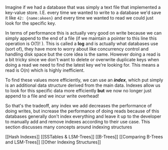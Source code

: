 Imagine if we had a database that was simply a text file that implemented a key-value store. I.E. every time we wanted to write to a database we'd save it like `42: {name:akeen}` and every time we wanted to read we could just look for the specific key.

In terms of performance this is actually very good on write because we can simply append to the end of a file (if we maintain a pointer to this line this operation is O(1)! ). This is called a **log** and is actually what databases use (sort of), they have more to worry about like concurrency control and handling disk space but the core idea is the same. However doing a read is a bit tricky since we don't want to delete or overwrite duplicate keys when doing a read we need to find the latest key we're looking for. This means a read is O(n) which is highly inefficient.

To find these values more efficiently, we can use an ***index***, which put simply is an additional data structure derived from the main data. Indexes allow us to look for this specific data more efficiently **but** we now no longer just append to a file and we incur write overhead!

So that's the tradeoff, any index we add decreases the performance of doing writes, but increase the performance of doing reads because of this databases generally don't index everything and leave it up to the developer to manually add and remove indexes according to their use case. This section discusses many concepts around indexing structures

[[Hash Indexes]]
[[SSTables & LSM-Trees]]
[[B-Trees]]
[[Comparing B-Trees and LSM-Trees]]
[[Other Indexing Structures]]